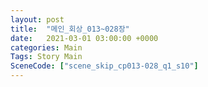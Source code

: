 ```yaml
---
layout: post
title:  "메인_회상_013~028장"
date:   2021-03-01 03:00:00 +0000
categories: Main
Tags: Story Main
SceneCode: ["scene_skip_cp013-028_q1_s10"]
---
```

